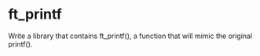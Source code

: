 # ft_printf

Write a library that contains ft_printf(), a function that will mimic the original printf().

